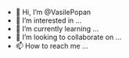 - 👋 Hi, I’m @VasilePopan
- 👀 I’m interested in ...
- 🌱 I’m currently learning ...
- 💞️ I’m looking to collaborate on ...
- 📫 How to reach me ...

<!---
VasilePopan/VasilePopan is a ✨ special ✨ repository because its `README.md` (this file) appears on your GitHub profile.
You can click the Preview link to take a look at your changes.
--->
